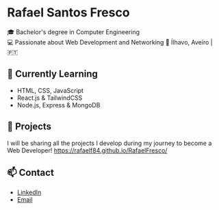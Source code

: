 # Rafael Santos Fresco

🎓 Bachelor's degree in Computer Engineering  
💻 Passionate about Web Development and  Networking
📍 Ílhavo, Aveiro | 🇵🇹

## 🚀 Currently Learning

- HTML, CSS, JavaScript
- React.js & TailwindCSS
- Node.js, Express & MongoDB

## 📁 Projects

I will be sharing all the projects I develop during my journey to become a Web Developer!
https://rafaelf84.github.io/RafaelFresco/

## 📫 Contact

- [LinkedIn](https://www.linkedin.com/in/rafael-fresco-87136b310/)
- [Email](mailto:rafaasfrescoo@gmail.com)
